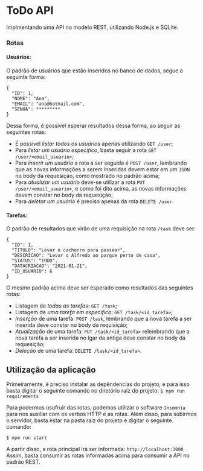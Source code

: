 # ToDo API

Implmentando uma API no modelo REST, utilizando Node.js e SQLite.

### Rotas

#### Usuários:
O padrão de usuários que estão inseridos no banco de dados, segue a seguinte forma:
```
{
  "ID": 1,
  "NOME": "Ana",
  "EMAIL": "ana@hotmail.com",
  "SENHA": *********
}
```
Dessa forma, é possível esperar resultados dessa forma, ao seguir as seguintes rotas:

- É possível *listar todos os usuários* apenas utilizando ```GET /user```;
- Para *listar um usuário específico*, basta seguir a rota ```GET /user/<email_usuario>```;
- Para *inserir um usuário* a rota a ser seguida é ```POST /user```, lembrando que as novas informações a serem inseridas devem estar em um ```JSON``` no body da requesição, como mostrado no padrão acima;
-  Para *atualizar um usuário* deve-se utilizar a rota ```PUT /user/<email_usuario>```, e como foi dito acima, as novas informações devem constar no body da requesição;
-  Para *deletar um usuário* é preciso apenas da rota ```DELETE /user```.

#### Tarefas:

O padrão de resultados que virão de uma requisição na rota ```/task``` deve ser:

```
{
  "ID": 1,
  "TITULO": "Levar o cachorro para passear",
  "DESCRICAO": "Levar o Alfredo ao parque perto de casa",
  "STATUS": "TODO",
  "DATACRIACAO": "2021-01-21",
  "ID_USUARIO": 6
}
```
O mesmo padrão acima deve ser esperado como resultados das seguintes rotas:

- Listagem de *todas as tarefas*: ```GET /task```;
- Listagem de *uma tarefa em específico*: ```GET /task/<id_tarefa>```;
- *Inserção* de uma tarefa: ```POST /task```, lembrando que a nova tarefa a ser inserida deve constar no body da requisição;
- *Atualização* de uma tarefa: ```PUT /task/<id_tarefa>``` relembrando que a nova tarefa a ser inserida no lgar da antiga deve constar no body da requesição;
- *Deleção* de uma tarefa: ```DELETE /task/<id_tarefa>```.

## Utilização da aplicação

Primeiramente, é preciso instalar as depêndencias do projeto, e para isso basta digitar o seguinte comando no diretório raíz do projeto:
```$ npm run requirements```

Para podermos usufruir das rotas, podemos utilizar o software ```Insomnia``` para nos auxiliar com os verbos HTTP e as rotas. Além disso, para subirmos o servidor, basta estar na pasta raiz do projeto e digitar o seguinte comando:

``` $ npm run start ```

A partir disso, a rota principal irá ser informada: ```http://localhost:3000 ```. Assim, basta consumir as rotas informadas acima para consumir a API no padrão REST.





